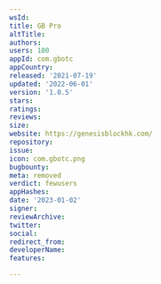 ```yaml
---
wsId: 
title: GB Pro
altTitle: 
authors: 
users: 100
appId: com.gbotc
appCountry: 
released: '2021-07-19'
updated: '2022-06-01'
version: '1.0.5'
stars: 
ratings: 
reviews: 
size: 
website: https://genesisblockhk.com/
repository: 
issue: 
icon: com.gbotc.png
bugbounty: 
meta: removed
verdict: fewusers
appHashes: 
date: '2023-01-02'
signer: 
reviewArchive: 
twitter: 
social: 
redirect_from: 
developerName: 
features: 

---
```


